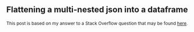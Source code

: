## Flattening a multi-nested json into a dataframe

<sup>This post is based on my answer to a Stack Overflow question that may be found [here](https://stackoverflow.com/a/74539549/19123103).</sup>

